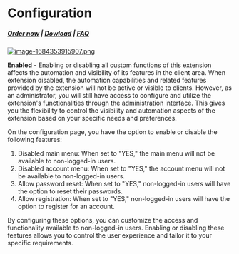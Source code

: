 # Configuration

#####  [Order now](https://puqcloud.com/whmcs-addon-puq-customization.php) | [Dowload](https://download.puqcloud.com/WHMCS/addons/PUQ-Customization/) | [FAQ](https://faq.puqcloud.com/)

[![image-1684353915907.png](https://doc.puq.info/uploads/images/gallery/2023-05/scaled-1680-/image-1684353915907.png)](https://doc.puq.info/uploads/images/gallery/2023-05/image-1684353915907.png)

**Enabled** - Enabling or disabling all custom functions of this extension affects the automation and visibility of its features in the client area. When extension disabled, the automation capabilities and related features provided by the extension will not be active or visible to clients. However, as an administrator, you will still have access to configure and utilize the extension's functionalities through the administration interface. This gives you the flexibility to control the visibility and automation aspects of the extension based on your specific needs and preferences.

On the configuration page, you have the option to enable or disable the following features:

1. Disabled main menu: When set to "YES," the main menu will not be available to non-logged-in users.
2. Disabled account menu: When set to "YES," the account menu will not be available to non-logged-in users.
3. Allow password reset: When set to "YES," non-logged-in users will have the option to reset their passwords.
4. Allow registration: When set to "YES," non-logged-in users will have the option to register for an account.

By configuring these options, you can customize the access and functionality available to non-logged-in users. Enabling or disabling these features allows you to control the user experience and tailor it to your specific requirements.
